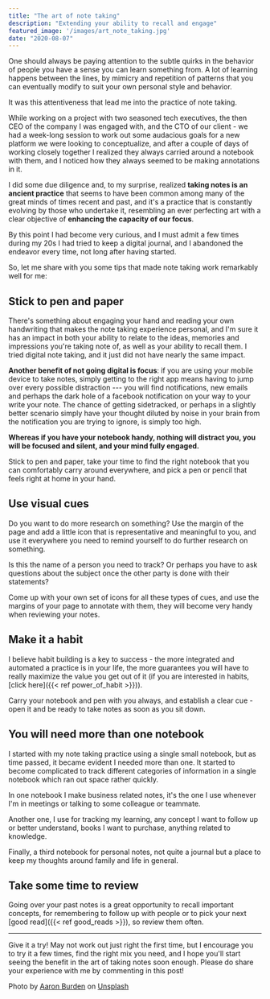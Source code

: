 ```yaml
---
title: "The art of note taking"
description: "Extending your ability to recall and engage"
featured_image: '/images/art_note_taking.jpg'
date: "2020-08-07"
---
```

One should always be paying attention to the subtle quirks in the behavior of people you have a sense you can learn something from. A lot of learning happens between the lines, by mimicry and repetition of patterns that you can eventually  modify to suit your own personal style and behavior.

It was this attentiveness that lead me into the practice of note taking.

While working on a project with two seasoned tech executives, the then CEO of the company I was engaged with, and the CTO of our client - we had a week-long session to work out some audacious goals for a new platform we were looking to conceptualize, and after a couple of days of working closely together I realized they always carried around a notebook with them, and I noticed how they always seemed to be making annotations in it.

I did some due diligence and, to my surprise, realized **taking notes is an ancient practice** that seems to have been common among many of the great minds of times recent and past, and it's a practice that is constantly evolving by those who undertake it, resembling an ever perfecting art with a clear objective of **enhancing the capacity of our focus**.

By this point I had become very curious, and I must admit a few times during my 20s I had tried to keep a digital journal, and I abandoned the endeavor every time, not long after having started.

So, let me share with you some tips that made note taking work remarkably well for me:

## Stick to pen and paper

There's something about engaging your hand and reading your own handwriting that makes the note taking experience personal, and I'm sure it has an impact in both your ability to relate to the ideas, memories and impressions you're taking note of, as well as your ability to recall them. I tried digital note taking, and it just did not have nearly the same impact.

**Another benefit of not going digital is focus**: if you are using your mobile device to take notes, simply getting to the right app means having to jump over every possible distraction --- you will find notifications, new emails and perhaps the dark hole of a facebook notification on your way to your write your note. The chance of getting sidetracked, or perhaps in a slightly better scenario simply have your thought diluted by noise in your brain from the notification you are trying to ignore, is simply too high.

**Whereas if you have your notebook handy, nothing will distract you, you will be focused and silent, and your mind fully engaged.**

Stick to pen and paper, take your time to find the right notebook that you can comfortably carry around everywhere, and pick a pen or pencil that feels right at home in your hand.

## Use visual cues
Do you want to do more research on something? Use the margin of the page and add a little icon that is representative and meaningful to you, and use it everywhere you need to remind yourself to do further research on something.

Is this the name of a person you need to track? Or perhaps you have to ask questions about the subject once the other party is done with their statements?

Come up with your own set of icons for all these types of cues, and use the margins of your page to annotate with them, they will become very handy when reviewing your notes.

## Make it a habit
I believe habit building is a key to success - the more integrated and automated a practice is in your life, the more guarantees you will have to really maximize the value you get out of it (if you are interested in habits, [click here]({{< ref power_of_habit >}})).

Carry your notebook and pen with you always, and establish a clear cue - open it and be ready to take notes as soon as you sit down.

## You will need more than one notebook
I started with my note taking practice using a single small notebook, but as time passed, it became evident I needed more than one. It started to become complicated to track different categories of information in a single notebook which ran out space rather quickly.

In one notebook I make business related notes, it's the one I use whenever I'm in meetings or talking to some colleague or teammate.

Another one, I use for tracking my learning, any concept I want to follow up or better understand, books I want to purchase, anything related to knowledge.

Finally, a third notebook for personal notes, not quite a journal but a place to keep my thoughts around family and life in general.

## Take some time to review

Going over your past notes is a great opportunity to recall important concepts, for remembering to follow up with people or to pick your next [good read]({{< ref good_reads >}}), so review them often.

---

Give it a try! May not work out just right the first time, but I encourage you to try it a few times, find the right mix you need, and I hope you'll start seeing the benefit in the art of taking notes soon enough. Please do share your experience with me by commenting in this post!

<span>Photo by <a href="https://unsplash.com/@aaronburden?utm_source=unsplash&amp;utm_medium=referral&amp;utm_content=creditCopyText">Aaron Burden</a> on <a href="https://unsplash.com/s/photos/pen-and-paper?utm_source=unsplash&amp;utm_medium=referral&amp;utm_content=creditCopyText">Unsplash</a></span>
